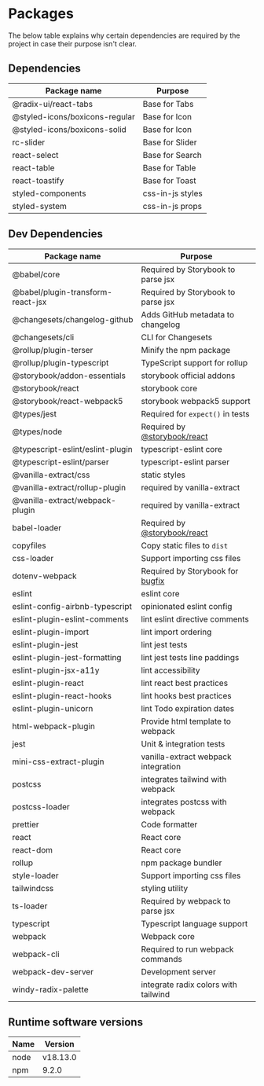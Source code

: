 # Packages

The below table explains why certain dependencies are required by the project in case their purpose isn't clear.

## Dependencies

| Package name                   | Purpose          |
| ------------------------------ | ---------------- |
| @radix-ui/react-tabs           | Base for Tabs    |
| @styled-icons/boxicons-regular | Base for Icon    |
| @styled-icons/boxicons-solid   | Base for Icon    |
| rc-slider                      | Base for Slider  |
| react-select                   | Base for Search  |
| react-table                    | Base for Table   |
| react-toastify                 | Base for Toast   |
| styled-components              | css-in-js styles |
| styled-system                  | css-in-js props  |

[]()

## Dev Dependencies

| Package name                      | Purpose                               |
| --------------------------------- | ------------------------------------- |
| @babel/core                       | Required by Storybook to parse jsx    |
| @babel/plugin-transform-react-jsx | Required by Storybook to parse jsx    |
| @changesets/changelog-github      | Adds GitHub metadata to changelog     |
| @changesets/cli                   | CLI for Changesets                    |
| @rollup/plugin-terser             | Minify the npm package                |
| @rollup/plugin-typescript         | TypeScript support for rollup         |
| @storybook/addon-essentials       | storybook official addons             |
| @storybook/react                  | storybook core                        |
| @storybook/react-webpack5         | storybook webpack5 support            |
| @types/jest                       | Required for `expect()` in tests      |
| @types/node                       | Required by [@storybook/react][1]     |
| @typescript-eslint/eslint-plugin  | typescript-eslint core                |
| @typescript-eslint/parser         | typescript-eslint parser              |
| @vanilla-extract/css              | static styles                         |
| @vanilla-extract/rollup-plugin    | required by vanilla-extract           |
| @vanilla-extract/webpack-plugin   | required by vanilla-extract           |
| babel-loader                      | Required by [@storybook/react][1]     |
| copyfiles                         | Copy static files to `dist`           |
| css-loader                        | Support importing css files           |
| dotenv-webpack                    | Required by Storybook for [bugfix][3] |
| eslint                            | eslint core                           |
| eslint-config-airbnb-typescript   | opinionated eslint config             |
| eslint-plugin-eslint-comments     | lint eslint directive comments        |
| eslint-plugin-import              | lint import ordering                  |
| eslint-plugin-jest                | lint jest tests                       |
| eslint-plugin-jest-formatting     | lint jest tests line paddings         |
| eslint-plugin-jsx-a11y            | lint accessibility                    |
| eslint-plugin-react               | lint react best practices             |
| eslint-plugin-react-hooks         | lint hooks best practices             |
| eslint-plugin-unicorn             | lint Todo expiration dates            |
| html-webpack-plugin               | Provide html template to webpack      |
| jest                              | Unit & integration tests              |
| mini-css-extract-plugin           | vanilla-extract webpack integration   |
| postcss                           | integrates tailwind with webpack      |
| postcss-loader                    | integrates postcss with webpack       |
| prettier                          | Code formatter                        |
| react                             | React core                            |
| react-dom                         | React core                            |
| rollup                            | npm package bundler                   |
| style-loader                      | Support importing css files           |
| tailwindcss                       | styling utility                       |
| ts-loader                         | Required by webpack to parse jsx      |
| typescript                        | Typescript language support           |
| webpack                           | Webpack core                          |
| webpack-cli                       | Required to run webpack commands      |
| webpack-dev-server                | Development server                    |
| windy-radix-palette               | integrate radix colors with tailwind  |

## Runtime software versions

| Name | Version  |
| ---- | -------- |
| node | v18.13.0 |
| npm  | 9.2.0    |

[1]: https://www.npmjs.com/package/@storybook/react
[2]: https://www.npmjs.com/package/react-scripts
[3]: https://github.com/storybookjs/storybook/issues/14497#issuecomment-856284772
